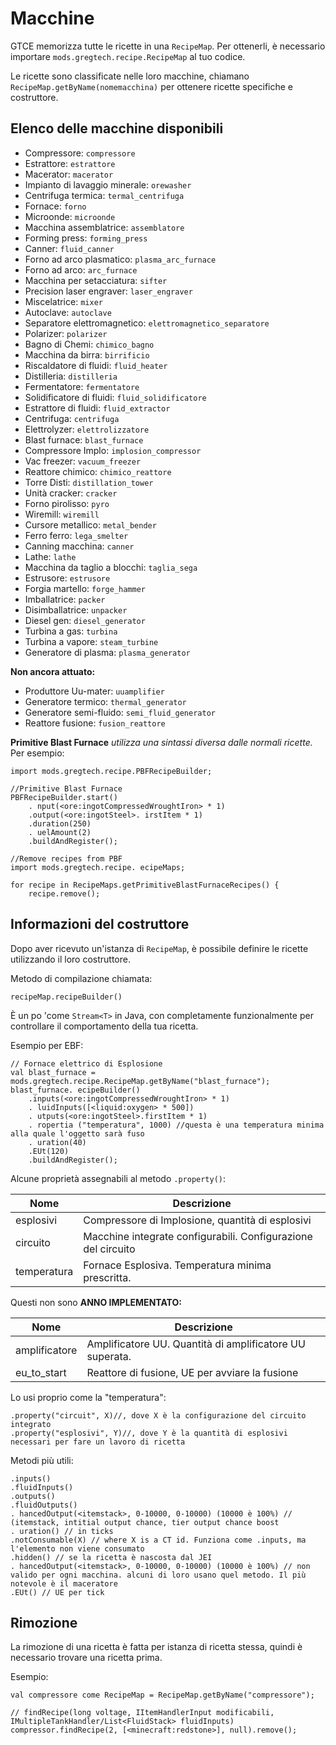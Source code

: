 # Macchine

GTCE memorizza tutte le ricette in una `RecipeMap`. Per ottenerli, è necessario importare `mods.gregtech.recipe.RecipeMap` al tuo codice.

Le ricette sono classificate nelle loro macchine, chiamano `RecipeMap.getByName(nomemacchina)` per ottenere ricette specifiche e costruttore.

## Elenco delle macchine disponibili

- Compressore: `compressore`
- Estrattore: `estrattore`
- Macerator: `macerator`
- Impianto di lavaggio minerale: `orewasher`
- Centrifuga termica: `termal_centrifuga`
- Fornace: `forno`
- Microonde: `microonde`
- Macchina assemblatrice: `assemblatore`
- Forming press: `forming_press`
- Canner: `fluid_canner`
- Forno ad arco plasmatico: `plasma_arc_furnace`
- Forno ad arco: `arc_furnace`
- Macchina per setacciatura: `sifter`
- Precision laser engraver: `laser_engraver`
- Miscelatrice: `mixer`
- Autoclave: `autoclave`
- Separatore elettromagnetico: `elettromagnetico_separatore`
- Polarizer: `polarizer`
- Bagno di Chemi: `chimico_bagno`
- Macchina da birra: `birrificio`
- Riscaldatore di fluidi: `fluid_heater`
- Distilleria: `distilleria`
- Fermentatore: `fermentatore`
- Solidificatore di fluidi: `fluid_solidificatore`
- Estrattore di fluidi: `fluid_extractor`
- Centrifuga: `centrifuga`
- Elettrolyzer: `elettrolizzatore`
- Blast furnace: `blast_furnace`
- Compressore Implo: `implosion_compressor`
- Vac freezer: `vacuum_freezer`
- Reattore chimico: `chimico_reattore`
- Torre Disti: `distillation_tower`
- Unità cracker: `cracker`
- Forno pirolisso: `pyro`
- Wiremill: `wiremill`
- Cursore metallico: `metal_bender`
- Ferro ferro: `lega_smelter`
- Canning macchina: `canner`
- Lathe: `lathe`
- Macchina da taglio a blocchi: `taglia_sega`
- Estrusore: `estrusore`
- Forgia martello: `forge_hammer`
- Imballatrice: `packer`
- Disimballatrice: `unpacker`
- Diesel gen: `diesel_generator`
- Turbina a gas: `turbina`
- Turbina a vapore: `steam_turbine`
- Generatore di plasma: `plasma_generator`

**Non ancora attuato:**

- Produttore Uu-mater: `uuamplifier`
- Generatore termico: `thermal_generator`
- Generatore semi-fluido: `semi_fluid_generator`
- Reattore fusione: `fusion_reattore`

**Primitive Blast Furnace** *utilizza una sintassi diversa dalle normali ricette.* Per esempio:

```zenscript
import mods.gregtech.recipe.PBFRecipeBuilder;

//Primitive Blast Furnace
PBFRecipeBuilder.start()
    . nput(<ore:ingotCompressedWroughtIron> * 1)
    .output(<ore:ingotSteel>. irstItem * 1)
    .duration(250)
    . uelAmount(2)
    .buildAndRegister();

//Remove recipes from PBF
import mods.gregtech.recipe. ecipeMaps;

for recipe in RecipeMaps.getPrimitiveBlastFurnaceRecipes() {
    recipe.remove();
```

## Informazioni del costruttore

Dopo aver ricevuto un'istanza di `RecipeMap`, è possibile definire le ricette utilizzando il loro costruttore.

Metodo di compilazione chiamata:

```zenscript
recipeMap.recipeBuilder()
```

È un po 'come `Stream<T>` in Java, con completamente funzionalmente per controllare il comportamento della tua ricetta.

Esempio per EBF:

```zenscript
// Fornace elettrico di Esplosione
val blast_furnace = mods.gregtech.recipe.RecipeMap.getByName("blast_furnace");
blast_furnace. ecipeBuilder()
    .inputs(<ore:ingotCompressedWroughtIron> * 1)
    . luidInputs([<liquid:oxygen> * 500])
    . utputs(<ore:ingotSteel>.firstItem * 1)
    . ropertia ("temperatura", 1000) //questa è una temperatura minima alla quale l'oggetto sarà fuso
    . uration(40)
    .EUt(120)
    .buildAndRegister();
```

Alcune proprietà assegnabili al metodo `.property()`:

| Nome        | Descrizione                                                   |
| ----------- | ------------------------------------------------------------- |
| esplosivi   | Compressore di Implosione, quantità di esplosivi              |
| circuito    | Macchine integrate configurabili. Configurazione del circuito |
| temperatura | Fornace Esplosiva. Temperatura minima prescritta.             |

Questi non sono **ANNO IMPLEMENTATO:**

| Nome          | Descrizione                                              |
| ------------- | -------------------------------------------------------- |
| amplificatore | Amplificatore UU. Quantità di amplificatore UU superata. |
| eu_to_start | Reattore di fusione, UE per avviare la fusione           |

Lo usi proprio come la "temperatura":

```zenscript
.property("circuit", X)//, dove X è la configurazione del circuito integrato
.property("esplosivi", Y)//, dove Y è la quantità di esplosivi necessari per fare un lavoro di ricetta
```

Metodi più utili:

```zenscript
.inputs()
.fluidInputs()
.outputs()
.fluidOutputs()
. hancedOutput(<itemstack>, 0-10000, 0-10000) (10000 è 100%) // (itemstack, intitial output chance, tier output chance boost
. uration() // in ticks
.notConsumable(X) // where X is a CT id. Funziona come .inputs, ma l'elemento non viene consumato
.hidden() // se la ricetta è nascosta dal JEI
. hancedOutput(<itemstack>, 0-10000, 0-10000) (10000 è 100%) // non valido per ogni macchina. alcuni di loro usano quel metodo. Il più notevole è il maceratore
.EUt() // UE per tick
```

## Rimozione

La rimozione di una ricetta è fatta per istanza di ricetta stessa, quindi è necessario trovare una ricetta prima.

Esempio:

```zenscript
val compressore come RecipeMap = RecipeMap.getByName("compressore");

// findRecipe(long voltage, IItemHandlerInput modificabili, IMultipleTankHandler/List<FluidStack> fluidInputs)
compressor.findRecipe(2, [<minecraft:redstone>], null).remove();
```